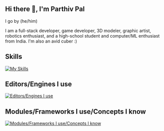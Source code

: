 ## Hi there 👋, I'm Parthiv Pal

I go by (he/him)

I am a full-stack developer, game developer, 3D modeler, graphic artist, robotics enthusiast, and a high-school student and computer/ML enthusiast from India. I'm also an avid cuber :)

## Skills

[![My Skills](https://skillicons.dev/icons?i=python,nodejs,js,css,html,blender,c,cs,cpp,gradle,kotlin,latex,npm,opencv,ps,powershell,rust,arduino,java)](https://skillicons.dev)

## Editors/Engines I use

[![Editors/Engines I use](https://skillicons.dev/icons?i=pycharm,visualstudio,vscode,unity,pycharm,webstorm,idea,blender,arduino,autocad,ps,sublime)](https://skillicons.dev)

## Modules/Frameworks I use/Concepts I know

[![Modules/Frameworks I use/Concepts I know](https://skillicons.dev/icons?i=ai,pytorch,tensorflow,postgres,react,vite,sqlite)](https://skillicons.dev)
